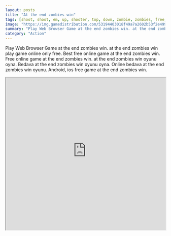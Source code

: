 ```yaml
---
layout: posts
title: "At the end zombies win"
tags: [shoot, shoot, em, up, shooter, top, down, zombie, zombies, free, online, games, oyna, game, free, games, play, play, games]
image: "https://img.gamedistribution.com/53194403018f49a7a2602b53f2e499df-1280x720.jpeg"
summary: "Play Web Browser Game at the end zombies win. at the end zombies win play game online only free. Best free online game at the end zombies win. Free online game at the end zombies win. at the end zombies win oyunu oyna. Bedava at the end zombies win oyunu oyna. Online bedava at the end zombies win oyunu. Android, ios free game at the end zombies win."
category: "Action"
---
```


Play Web Browser Game at the end zombies win. at the end zombies win play game online only free. Best free online game at the end zombies win. Free online game at the end zombies win. at the end zombies win oyunu oyna. Bedava at the end zombies win oyunu oyna. Online bedava at the end zombies win oyunu. Android, ios free game at the end zombies win.

<iframe width="100%" height="480px;" src="https://html5.gamedistribution.com/53194403018f49a7a2602b53f2e499df/"></iframe>